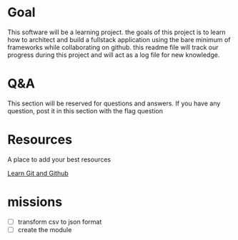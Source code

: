 # Goal

This software will be a learning project.
the goals of this project is to learn how to architect and build a fullstack application using
the bare minimum of frameworks while collaborating on github.
this readme file will track our progress during this project and will act as a log file for new knowledge.

# Q&A

This section will be reserved for questions and answers.
If you have any question, post it in this section with the flag question

# Resources

A place to add your best resources

[Learn Git and Github](https://www.youtube.com/watch?v=3FKrszHcIsA&ab_channel=BogdanStashchuk)

# missions

- [ ] transform csv to json format
- [ ] create the module
